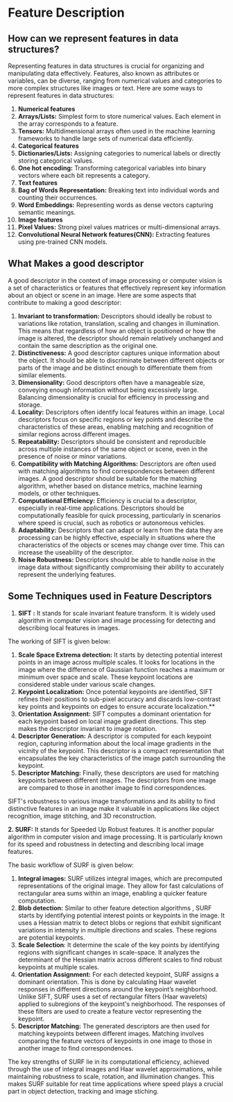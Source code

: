 ﻿# **Feature Description**

## **How can we represent features in data structures?**

Representing features in data structures is crucial for organizing and manipulating data effectively. Features, also known as attributes or variables, can be diverse, ranging from numerical values and categories to more complex structures like images or text. Here are some ways to represent features in data structures:

1. **Numerical features**
1. **Arrays/Lists:** Simplest form to store numerical values. Each element in the array corresponds to a feature.
1. **Tensors:** Multidimensional arrays often used in the machine learning frameworks to handle large sets of numerical data efficiently.
1. **Categorical features**
1. **Dictionaries/Lists:** Assigning categories to numerical labels or directly storing categorical values.
1. **One hot encoding:** Transforming categorical variables into binary vectors where each bit represents a category.
1. **Text features**
1. **Bag of Words Representation:** Breaking text into individual words and counting their occurrences.
1. **Word Embeddings:** Representing words as dense vectors capturing semantic meanings.
1. **Image features**
1. **Pixel Values:** Strong pixel values matrices or multi-dimensional arrays.
1. **Convolutional Neural Network features(CNN):** Extracting features using pre-trained CNN models.


## **What Makes a good descriptor**

A good descriptor in the context of image processing or computer vision is a set of characteristics or features that effectively represent key information about an object or scene in an image. Here are some aspects that contribute to making a good descriptor:

1. **Invariant to transformation:** Descriptors should ideally be robust to variations like rotation, translation, scaling and changes in illumination. This means that regardless of how an object is positioned or how the image is altered, the descriptor should remain relatively unchanged and contain the same description as the original one.
2. **Distinctiveness:** A good descriptor captures unique information about the object. It should be able to discriminate between different objects or parts of the image and be distinct enough to differentiate them from similar elements.
3. **Dimensionality:**  Good descriptors often have a manageable size, conveying enough information without being excessively large. Balancing dimensionality is crucial for efficiency in processing and storage. 
4. **Locality:** Descriptors often identify local features within an image. Local descriptors focus on specific regions or key points and describe the characteristics of these areas, enabling matching and recognition of similar regions across different images.
5. **Repeatability:** Descriptors should be consistent and reproducible across multiple instances of the same object or scene, even in the presence of noise or minor variations.
6. **Compatibility with Matching Algorithms:**  Descriptors are often used with matching algorithms to find correspondences between different images. A good descriptor should be suitable for the matching algorithm, whether based on distance metrics, machine learning models, or other techniques.
7. **Computational Efficiency:** Efficiency is crucial to a descriptor, especially in real-time applications. Descriptors should be computationally feasible for quick processing, particularly in scenarios where speed is crucial, such as robotics or autonomous vehicles.
8. **Adaptability:** Descriptors that can adapt or learn from the data they are processing can be highly effective, especially in situations where the characteristics of the objects or scenes may change over time. This can increase the useability of the descriptor.
9. **Noise Robustness:** Descriptors should be able to handle noise in the image data without significantly compromising their ability to accurately represent the underlying features.

## Some Techniques used in Feature Descriptors

1. **SIFT :**  It stands for scale invariant feature transform. It is widely used algorithm in computer vision and image processing for detecting and describing local features in images.

The working of SIFT is given below:
1. **Scale Space Extrema detection:** It starts by detecting potential interest points in an image across multiple scales. It looks for locations in the image where the difference of Gaussian function reaches a maximum or minimum over space and scale. These keypoint locations are considered stable under various scale changes.
1. **Keypoint Localization:** Once potential keypoints are identified, SIFT refines their positions to sub-pixel accuracy and discards low-contrast key points and keypoints on edges to ensure accurate localization.** 
1. **Orientation Assignment:** SIFT computes a dominant orientation for each keypoint based on local image gradient directions. This step makes the descriptor invariant to image rotation.
1. **Descriptor Generation:** A descriptor is computed for each keypoint region, capturing information about the local image gradients in the vicinity of the keypoint. This descriptor is a compact representation that encapsulates the key characteristics of the image patch surrounding the keypoint.
1. **Descriptor Matching:** Finally, these descriptors are used for matching keypoints between different images. The descriptors from one image are compared to those in another image to find correspondences.

SIFT's robustness to various image transformations and its ability to find distinctive features in an image make it valuable in applications like object recognition, image stitching, and 3D reconstruction.

**2. SURF:** It stands for Speeded Up Robust features. It is another popular algorithm in computer vision and image processing. It is particularly known for its speed and robustness in detecting and describing local image features.

The basic workflow of SURF is given below:

1. **Integral images:** SURF utilizes integral images, which are precomputed representations of the original image. They allow for fast calculations of rectangular area sums within an image, enabling a quicker feature computation.
1. **Blob detection:** Similar to other feature detection algorithms , SURF starts by identifying potential interest points or keypoints in the image. It uses a Hessian matrix to detect blobs or regions that exhibit significant variations in intensity in multiple directions and scales. These regions are potential keypoints.
1. **Scale Selection**: It determine the scale of the key points by identifying regions with significant changes in scale-space. It analyzes the determinant of the Hessian matrix across different scales to find robust keypoints at multiple scales.
1. **Orientation Assignment:** For each detected keypoint, SURF assigns a dominant orientation. This is done by calculating Haar wavelet responses in different directions around the keypoint’s neighborhood. Unlike SIFT, SURF uses a set of rectangular filters (Haar wavelets) applied to subregions of the keypoint's neighborhood. The responses of these filters are used to create a feature vector representing the keypoint.
1. **Descriptor Matching:** The generated descriptors are then used for matching keypoints between different images. Matching involves comparing the feature vectors of keypoints in one image to those in another image to find correspondences.

The key strengths of SURF lie in its computational efficiency, achieved through the use of integral images and Haar wavelet approximations, while maintaining robustness to scale, rotation, and illumination changes. This makes SURF suitable for reat time applications where speed plays a crucial part in object detection, tracking and image stiching.
